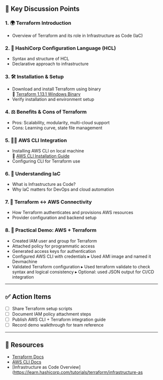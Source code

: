 
## 🧭 Key Discussion Points

### 1. 🌍 Terraform Introduction
- Overview of Terraform and its role in Infrastructure as Code (IaC)

### 2. 🧾 HashiCorp Configuration Language (HCL)
- Syntax and structure of HCL
- Declarative approach to infrastructure

### 3. 🛠️ Installation & Setup
- Download and install Terraform using binary  
  🔗 [Terraform 1.13.1 Windows Binary](#)
- Verify installation and environment setup

### 4. ⚖️ Benefits & Cons of Terraform
- Pros: Scalability, modularity, multi-cloud support  
- Cons: Learning curve, state file management

### 5. 🧑‍💻 AWS CLI Integration
- Installing AWS CLI on local machine  
  🔗 [AWS CLI Installation Guide](#)
- Configuring CLI for Terraform use

### 6. 🧠 Understanding IaC
- What is Infrastructure as Code?
- Why IaC matters for DevOps and cloud automation

### 7. 🔗 Terraform ↔ AWS Connectivity
- How Terraform authenticates and provisions AWS resources
- Provider configuration and backend setup

### 8. 🧪 Practical Demo: AWS + Terraform
- Created IAM user and group for Terraform
- Attached policy for programmatic access
- Generated access keys for authentication
- Configured AWS CLI with credentials ▸ Used AMI image and named it Devmachine
- Validated Terraform configuration ▸ Used terraform validate to check syntax and logical consistency ▸ Optional: used JSON output for CI/CD integration

---

## ✅ Action Items

- [ ] Share Terraform setup scripts
- [ ] Document IAM policy attachment steps
- [ ] Publish AWS CLI + Terraform integration guide
- [ ] Record demo walkthrough for team reference

---

## 📎 Resources

- [Terraform Docs](https://developer.hashicorp.com/terraform/docs)
- [AWS CLI Docs](https://docs.aws.amazon.com/cli/latest/userguide/)
- [Infrastructure as Code Overview](https://learn.hashicorp.com/tutorials/terraform/infrastructure-as
